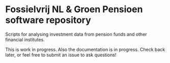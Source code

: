 # Fossielvrij NL & Groen Pensioen software repository

Scripts for analysing investment data from pension funds and other financial institutes.

This is work in progress. Also the documentation is in progress. Check back later, or feel free to submit an issue to ask questions!
